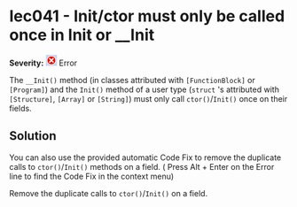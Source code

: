 # Iec041 - Init/ctor must only be called once in Init or __Init

**Severity:** ![Error](../images/Error.png) Error

The `__Init()` method (in classes attributed with `[FunctionBlock]` or `[Program]`) and the `Init()` method of a user type (`struct` 's attributed with `[Structure]`, `[Array]` or `[String]`) must only call `ctor()`/`Init()` once on their fields.

## Solution

You can also use the provided automatic Code Fix to remove the duplicate calls to `ctor()`/`Init()` methods on a field. ( Press Alt + Enter on the Error line to find the Code Fix in the context menu) 

Remove the duplicate calls to `ctor()`/`Init()` on a field.